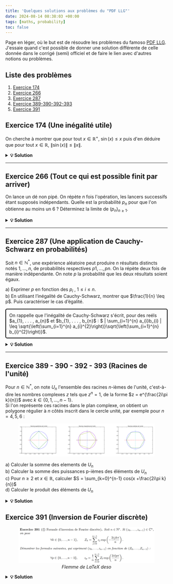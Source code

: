 ```yaml
---
title: 'Quelques solutions aux problèmes du "PDF LLG"'
date: 2024-08-14 08:38:03 +00:00
tags: [maths, probability]
toc: false
---
```

<link rel="stylesheet" href="https://cdn.jsdelivr.net/npm/katex@0.13.18/dist/katex.min.css">
<script defer src="https://cdn.jsdelivr.net/npm/katex@0.13.18/dist/katex.min.js"></script>
<script defer src="https://cdn.jsdelivr.net/npm/katex@0.13.18/dist/contrib/auto-render.min.js"></script>
<script>
  document.addEventListener("DOMContentLoaded", function() {
    renderMathInElement(document.body, {
      delimiters: [
        {left: "$$", right: "$$", display: true},
        {left: "$", right: "$", display: false}
      ]
    });
  });
</script>


Page en léger, où le but est de résoudre les problèmes du famoso [PDF LLG](https://www.louislegrand.fr/wp-content/uploads/2022/01/EXOS-TERMINALE3-3-AVECDESSIN.pdf). J'essaie quand c'est possible de donner une solution différente de celle donnée dans le corrigé (semi) officiel et de faire le lien avec d'autres notions ou problèmes.

## Liste des problèmes

1. [Exercice 174](#exercice-174-une-inégalité-utile)
2. [Exercice 266](#exercice-266-tout-ce-qui-est-possible-finit-par-arriver)
3. [Exercice 287](#exercice-287-une-application-de-cauchy-schwarz-en-probabilités)
4. [Exercice 389-390-392-393](#exercice-389---390---392---393-racines-de-lunité)
5. [Exercice 391](#exercice-391-inversion-de-fourier-discrète)


## Exercice 174 (Une inégalité utile)

On cherche à montrer que pour tout $x \in \mathbb{R}^{+}$, $\sin(x) \leq x$ puis d'en déduire que pour tout $x \in \mathbb{R}$, $\|\sin(x)\| \leq \|x\|$.

<details>
 <summary><strong>💡 Solution</strong></summary>

a) La fonction sinus est bornée par $1$ et $-1$, pour $x$ positif, l'inégalité est donc évidente pour $x \geq 1$, le cas contentieux se situe pour $x \in [0, 1]$.<br>
Dans ce cas-ci, on dérive (on peut le faire etc) deux fois la fonction $f : x \mapsto \sin(x)$, on obtient $f''(x) = -\sin(x) \leq 0$ pour $x \in [0, 1]$, la fonction sinus est donc concave sur cet intervalle et son graphe est en dessous de ses tangentes, en particulier en $x = 0$, dont l'équation de la tangente est $y(0) = f'(0) \times (x - 0) + f(0) = cos(0) \times x + 0 = x$
<br>

On aurait aussi pu étudier la fonction $f : x \mapsto \sin(x) - x$, dont la dérivée sur $\mathbb{R}^{+}$ est $f'(x) = \cos(x) - 1 \leq 0$ car $\cos(x) \leq 1$ pour tout $x \in \mathbb{R}^{+}$, donc $f$ est décroissante sur $\mathbb{R}^{+}$ et $f(x) = \sin(x) - x \leq f(0) = 0$ pour tout $x \in \mathbb{R}^{+}$ donc OK.
<br><br>
b) Si $x$ est positif alors on se ramène au cas précédent, si $x$ est négatif, on a $ \sin(-x) = - sin(x) \leq -x$. Cela se voit aussi graphiquement (par symétrie) : 

<figure style="text-align: center;">
  <img src="/assets/img/maths/sin_x.png" alt="sinx_x">
</figure>

<br><br><strong>Ce que j'ai appris ? </strong><br>

Ce genre d'inégalité peut souvent se faire avec des arguments de convexité/concavité

</details>

<hr>

## Exercice 266 (Tout ce qui est possible finit par arriver)

On lance un dé non pipé. On répète $n$ fois l'opération, les lancers successifs étant supposés indépendants. Quelle est la probabilité $p_n$ pour que l'on obtienne au moins un 6 ? Déterminez la limite de $(p_n)_{n \geq 1}$.

<details>
 <summary><strong>💡 Solution</strong></summary>
On peut considérer l'événement contraire $\overline{A_{k}}$ : "ne pas obtenir 6 lors du k-ième lancer" dont la probabilité est $P(\overline{A_{k}}) = \dfrac{5}{6}$<br>


N'obtenir aucun 6 lors des $n$ lancers est donc l'événement $\overline{A} = \cap_{k=1}^{n} \overline{A_{k}}$ dont la probabilité est, par indépendance des $\overline{A_{k}}$, $P(\overline{A}) = \prod_{k=1}^{n} P(\overline{A_{k}}) = \left(\dfrac{5}{6}\right)^n$<br>


Finalement, la probabilité de l'événement qui nous intéresse $A$ : "obtenir au moins un 6 lors des $n$ lancers" est $p_n = 1 - P(\overline{A}) = 1 - \left(\dfrac{5}{6}\right)^n$, et la limite de $(p_n)_{n \geq 1}$ est donc $1$ (car $\left(\dfrac{5}{6}\right)^n \to 0$).<br>
Tout ce qui est possible finit par arriver !!!

<br><br><strong>Ce que j'ai appris ? </strong><br>

Et voilà, c'était pas bien compliqué. On retiendra que passer au complémentaire est souvent un bon réflexe quand on voit le mot-clé "au moins".

</details>

<hr>


## Exercice 287 (Une application de Cauchy-Schwarz en probabilités)

Soit $n \in \mathbb{N}^*$, une expérience aléatoire peut produire $n$ résultats distincts notés $1, . . . , n$, de probabilités respectives $p1, . . . , pn$. On la répète deux fois de manière indépendante.
On note $p$ la probabilité que les deux résultats soient égaux.

a) Exprimer $p$ en fonction des $p_{i}$ , $1 \leq i \leq n$.<br>
b) En utilisant l’inégalité de Cauchy-Schwarz, montrer que $\frac{1}{n} \leq p$. Puis caractériser le cas d’égalité.<br>

<head>
    <meta charset="UTF-8">
    <meta name="viewport" content="width=device-width, initial-scale=1.0">
    <title>Highlight Text</title>
    <style>
        .highlight-box {
            border: 2px solid #000; /* Border color and thickness */
            padding: 10px; /* Space between the text and the border */
            margin: 10px 0; /* Space above and below the box */
            border-radius: 5px; /* Rounded corners */
        }
    </style>
</head>
<body>
    <div class="highlight-box">
        On rappelle que l'inégalité de Cauchy-Schwarz s'écrit, pour des reéls $a_{1}, . . . , a_{n}$ et $b_{1}, . . . , b_{n}$ : $ | \sum_{i=1}^{n} a_{i}b_{i} | \leq \sqrt{\left(\sum_{i=1}^{n} a_{i}^{2}\right)}\sqrt{\left(\sum_{i=1}^{n} b_{i}^{2}\right)}$.
    </div>
</body>

<details>
 <summary><strong>💡 Solution</strong></summary>
a) Pour que les deux résultats soient égaux, il faut que le premier résultat soit $i$ et le deuxième aussi, donc en sommant sur chaque possibilité, $p = \sum_{i=1}^{n} p_{i}^{2}$<br>   
b) Si l'on considère la somme $\sum_{i=1}^{n} \frac{p_{i}}{\sqrt{n}}$, on peut appliquer l'inégalité de Cauchy-Schwarz avec $a_{i} = p_{i}$ et $b_{i} = \frac{1}{\sqrt{n}}$.<br>
Ce qui nous donne, en passant au carré, $\left(\sum_{i=1}^{n} p_{i} \frac{1}{\sqrt{n}}\right)^{2} \leq \left(\sum_{i=1}^{n} p_{i}^{2}\right)\left(\sum_{i=1}^{n} \frac{1}{\sqrt{n}}^{2}\right)$<br>
Or, par a) $\sum_{i=1}^{n} p_{i}^{2} = p$ et $\sum_{i=1}^{n} (\frac{1}{\sqrt{n}})^{2} = \sum_{i=1}^{n} \frac{1}{n} = n \times \frac{1}{n} = 1$, donc $\left(\sum_{i=1}^{n} p_{i} \frac{1}{\sqrt{n}}\right)^{2} \leq p$.<br>
Le membre de gauche peut se simplifier : $\frac{1}{n} (\sum_{i=1}^{n} p_{i})^{2} = \frac{1}{n}$ car $\sum_{i=1}^{n} p_{i} = 1$.
On a donc bien $\frac{1}{n} \leq p$.<br><br>

Il y a égalité si et seulement il existe $\lambda \in \mathbb{R}$ tel que $\forall i \in \{1, ..., n\}, p_{i} = \lambda \times \frac{1}{\sqrt{n}}$. On se doute bien que seul le cas possible est $p_{i} = \frac{1}{n}$. Un rapide calcul montre que c'est bien le cas.


<br><br><strong>Ce que j'ai appris ? </strong><br>
- Bien se rappeler de l'inégalité de Cauchy-Schwarz, elle est souvent utile en probabilités, un peu d'astuce pour faire apparaitre le $\frac{1}{n}$ et c'est bon.
</details>

<hr>

## Exercice 389 - 390 - 392 - 393 (Racines de l'unité)

Pour $n \in \mathbb{N}^{*}$, on note $U_{n}$ l'ensemble des racines $n$-ièmes de l'unité, c'est-à-dire les nombres complexes $z$ tels que $z^{n} = 1$, de la forme $z = e^{\frac{2i\pi k}{n}}$ avec $k \in \{0, 1, . . . , n-1\}$.<br>
Si l'on représente ces racines dans le plan complexe, on obtient un polygone régulier à $n$ côtés inscrit dans le cercle unité, par exemple pour $n = 4, 5, 6$ :

<figure style="text-align: center;">
  <img src="/assets/img/maths/racines_unites.png" alt="r">
</figure>


a) Calculer la somme des elements de $U_{n}$ <br>
b) Calculer la somme des puissances p-ièmes des éléments de $U_{n}$ <br>
c) Pour $n \geq 2$ et $x \in \mathbb{R}$, calculer $S = \sum_{k=0}^{n-1} cos(x +\frac{2i\pi k}{n})$ <br> 
d) Calculer le produit des éléments de $U_{n}$ <br>

<details>
 <summary><strong>💡 Solution</strong></summary>
a) Si $n = 1$, $U_{1} = \{1\}$ (une seule racine de l'unité...). Sinon, la somme des éléments de $U_{n}$ est $\sum_{k=0}^{n-1} e^{\frac{2i\pi k}{n}} = \sum_{k=0}^{n-1} (e^{\frac{2i\pi}{n}})^{k}$, on reconnaît la somme d'une suite géométrique de raison $q = e^{\frac{2i\pi}{n}}$ et de premier terme $1$, dont la somme est $\dfrac{1 - q^{n}}{1 - q} = 0$ car $q^{n} = e^{2 i \pi} = 1$. Cela se voit d'ailleurs graphiquement, les racines de l'unité sont les sommets d'un polygone régulier, donc par symétrie, la somme des racines est nulle (les vecteurs "s'annulant").<br>  <br> 
b) On suppose que $n > 1$ et p non nul, on a deux cas. Si $n$ divise $p$, c'est-à-dire si $p = n \times m$ pour un certain $m \in \mathbb{N}^{*}$, alors la somme est $$\sum_{k=0}^{n-1} e^{\frac{2i\pi k p}{n}} = \sum_{k=0}^{n-1} e^{\frac{2i\pi k m n}{n}} = \sum_{k=0}^{n-1} (e^{2i\pi})^{km} = n$$ Sinon, la somme est nulle par le même raisonnement qu'en a).<br>
En fait si n divise p, on s'en convainc facilement, par exemple pour $p = 6$ et $n = 3$ (ici $U_{3} = {1, j, j^2}$), si on prends $j$, on a $j^{6} = (j^{3})^{2}$ et par definition de $j$, $j^{3} = 1$... Bref. <br>
c) On pourrait uniquement utiliser des arguments de trigonométrie : 
$$\sum_{k=0}^{n-1} cos(x +\frac{2\pi k}{n}) = \sum_{k=0}^{n-1} cos(x)cos(\frac{2\pi k}{n}) - sin(x)sin(\frac{2\pi k}{n}) = cos(x) \sum_{k=0}^{n-1} cos(\frac{2\pi k}{n}) - sin(x) \sum_{k=0}^{n-1} sin(\frac{2\pi k}{n}) = cos(x) \times 0 - sin(x) \times 0 = 0$$ (En reconnaissant une somme télescopique, <a href="https://math.stackexchange.com/questions/1530598/how-to-prove-sum-k-1n-cos-frac2-pi-kn-0-for-any-n1"> calcul complet ici</a>).<br>
Mais on peut aussi remarquer que notre somme vaut : $$S = \sum_{k=0}^{n-1} \Re(e^{i(x +\frac{2\pi k}{n})}) = \Re(\sum_{k=0}^{n-1} e^{i(x +\frac{2\pi k}{n})}) = \Re(e^{ix} \sum_{k=0}^{n-1} e^{i\frac{2\pi k}{n}}) = \Re(e^{ix} \times 0) = 0$$ (car la somme des racines de l'unité est nulle cf q d'avant + linéarité de la partie réelle).<br>
d) Le produit est donné par $\prod_{k=0}^{n-1} e^{\frac{2i\pi k}{n}} = e^{\sum_{k=0}^{n-1} \frac{2i\pi k}{n}} = (e^{i \pi})^{n - 1} = (-1)^{n-1}$<br>
On verifie bien que pour $n = 2$, $U_{2} = \{-1, 1\}$, le produit est $-1$ et pour $n = 3$, $U_{3} = \{1, j, j^{2}\}$, le produit est $1$.


<br><br><strong>Ce que j'ai appris ? </strong><br>
Ne pas oublier les cas particuliers, ici $n = 1$ et $p | n$... + Passer aux complexes pour simplifier les calculs puis prendre la partie réelle etc bon réflexe.
</details>


## Exercice 391 (Inversion de Fourier discrète)

<figure style="text-align: center;">
  <img src="/assets/img/maths/391.png" alt="r">
  <figcaption style="font-style: italic;">Flemme de LaTeX deso</figcaption>
</figure>

<details>
 <summary><strong>💡 Solution</strong></summary>
Pas 36 solutions pour ce genre d'exercice, on plug la première formule dans la seconde et on regarde ce que ça donne. On a des choses qui ressemblent à des sommes de (puissances de) racines de l'unité, on se doute bien que l'on va devoir utiliser l'exercice précédent pour simplifier le bousin.
<br>
Le cas $n = 1$ se vérifie facilement, on considère ainsi $n > 1$ et $l$, $p$ $\in \{0, ..., n-1\}$ :

$$
\begin{align}
Z_{l} e{^\frac{2 i \pi l p}{n}} = \sum_{j=0}^{n-1}z_{j}e{^\frac{-2 i \pi j l}{n}}e{^\frac{2 i \pi l p}{n}}
& = \sum_{j=0}^{n-1}z_{j}e{^\frac{2 i \pi l (p-j)}{n}}
\end{align}
$$

On injecte $(1)$ dans la seconde formule, ce qui donne :

$$\frac{1}{n} \sum_{l=0}^{n-1}Z_{l} e{^\frac{2 i \pi l p}{n}} = \frac{1}{n} \sum_{l=0}^{n-1} \sum_{j=0}^{n-1}z_{j}e{^\frac{2 i \pi l (p-j)}{n}}$$

On échange les sommes (on peut le faire car les sommes sont finies) et on réarrange un peu les termes :

$$\frac{1}{n} \sum_{l=0}^{n-1}Z_{l} e{^\frac{2 i \pi l p}{n}} = \frac{1}{n} \sum_{j=0}^{n-1}z_{j} \sum_{l=0}^{n-1} (e{^\frac{2 i \pi l}{n}})^{(p-j)}$$

Maintenant, si on prends un peu de recul, on voit que l'on additionne les $z_{j}$ pondérés par des coefficients qui ne sont rien d'autre que des sommes de racines de l'unité à la puissance $p-j$. <br>On peut utiliser l'exercice precedent pour calculer ces sommes, on a quelques cas à traiter :
<ul>
<li>$n = 1$, que l'on a déjà traité.</li>
<li>$n | p-j$, c'est-à-dire si $p-j = n \times m$ pour un certain $m \in \mathbb{N}^{*}$, alors la somme vaudrait $n$, ce qui est impossible car $p \leq n-1$ et $j \leq n-1$ donc $p-j \leq n-1$.</li>
<li>$j = p$, la somme vaut $n$ car $\sum e^{0}$...</li>
<li>Sinon, la somme vaut $0$ par le même raisonnement que l'exercice précédent.</li>
</ul>
<br>
En résumé, tous les coefficients devant les $z_{j}$ sont nuls sauf celui pour lequel $j = p$, et on a bien :
$$\frac{1}{n} \sum_{l=0}^{n-1}Z_{l} e{^\frac{2 i \pi l p}{n}} = \frac{1}{n}(0 + n \times z_{p}) = z_{p}$$ ce qui montre la formule d'inversion de Fourier (discrète).

<br><br><strong>Ce que j'ai appris ? </strong><br>
<ul>
<li>Ne pas avoir peur de se lancer dans des calculs qui ont l'air compliqués à première vue, souvent on peut simplifier les choses en utilisant les bonnes propriétés.</li>
<li>Faudrait que je relise un peu sur la DFT et la FFT, <a href="https://brianmcfee.net/dstbook-site/content/ch07-inverse-dft/Sinusoid.html">ptet ce site qui a l'air bien</a></li>
</ul>
</details>


